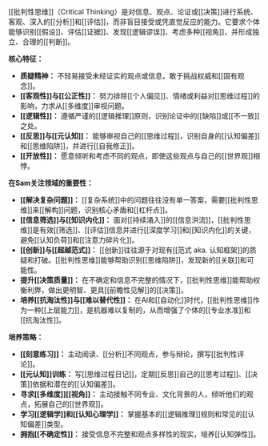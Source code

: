 [[批判性思维]]（Critical Thinking）是对信息、观点、论证或[[决策]]进行系统、客观、深入的[[分析]]和[[评估]]，而非盲目接受或凭直觉反应的能力。它要求个体能够识别[[假设]]、评估[[证据]]、发现[[逻辑谬误]]、考虑多种[[视角]]，并形成独立、合理的[[判断]]。

**核心特征：**

*   **质疑精神：** 不轻易接受未经证实的观点或信息，敢于挑战权威和[[固有观念]]。
*   **[[客观性]]与[[公正性]]：** 努力排除[[个人偏见]]、情绪或利益对[[思维过程]]的影响，力求从[[多维度]]审视问题。
*   **[[逻辑性]]：** 遵循严谨的[[逻辑推理]]原则，识别论证中的[[缺陷]]或[[不一致]]之处。
*   **[[反思]]与[[元认知]]：** 能够审视自己的[[思维过程]]，识别自身的[[认知偏差]]和[[思维陷阱]]，并进行[[自我修正]]。
*   **[[开放性]]：** 愿意倾听和考虑不同的观点，即使这些观点与自己的[[世界观]]相悖。

**在Sam关注领域的重要性：**

*   **[[解决复杂问题]]：** [[复杂系统]]中的问题往往没有单一答案，需要[[批判性思维]]来[[解构]]问题，识别核心矛盾和[[杠杆点]]。
*   **[[信息筛选]]与[[知识内化]]：** 面对[[持续涌入]]的[[信息洪流]]，[[批判性思维]]是有效[[筛选]]、[[评估]]信息并进行[[深度学习]]和[[知识内化]]的关键，避免[[认知负荷]]和[[注意力碎片化]]。
*   **[[创新]]与[[超越范式]]：** [[创新]]往往源于对现有[[范式 aka. 认知框架]]的质疑和打破。[[批判性思维]]能够帮助识别[[思维陷阱]]，发现新的[[关联]]和可能性。
*   **提升[[决策质量]]：** 在不确定和信息不完整的情况下，[[批判性思维]]能帮助权衡利弊，做出更明智、更具[[前瞻性见解]]的[[决策]]。
*   **培养[[抗淘汰性]]与[[难以替代性]]：** 在AI和[[自动化]]时代，[[批判性思维]]作为一种[[上层能力]]，是机器难以复制的，从而增强了个体的[[专业水准]]和[[抗淘汰性]]。

**培养策略：**

*   **[[刻意练习]]：** 主动阅读、[[分析]]不同观点，参与辩论，撰写[[批判性评论]]。
*   **[[元认知]]训练：** 写[[思维过程日记]]，定期[[反思]]自己的[[思考过程]]、[[决策]]依据和潜在的[[认知偏差]]。
*   **寻求[[多维度]][[视角]]：** 主动接触不同专业、文化背景的人，倾听他们的观点，拓展自己的[[世界观]]。
*   **学习[[逻辑学]]和[[认知心理学]]：** 掌握基本的[[逻辑推理]]规则和常见的[[认知偏差]]类型。
*   **拥抱[[不确定性]]：** 接受信息不完整和观点多样性的现实，培养[[认知弹性]]。